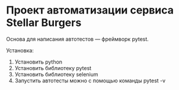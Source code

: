 # Проект автоматизации сервиса Stellar Burgers

Основа для написания автотестов — фреймворк pytest.

Установка:
1) Установить python
2) Установить библиотеку pytest
3) Установить библиотеку selenium
4) Запустить автотесты можно с помощью команды pytest -v 
